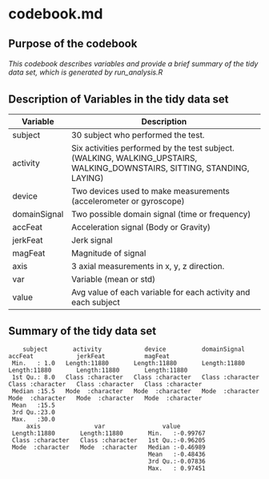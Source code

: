 # codebook.md
## Purpose of the codebook
###### This codebook describes variables and provide a brief summary of the tidy data set, which is generated by run_analysis.R

## Description of Variables in the tidy data set
Variable|Description
--------|-----------
subject| 30 subject who performed the test.
activity| Six activities performed by the test subject. (WALKING, WALKING_UPSTAIRS, WALKING_DOWNSTAIRS, SITTING, STANDING, LAYING)
device| Two devices used to make measurements (accelerometer or gyroscope)
domainSignal| Two possible domain signal (time or frequency)
accFeat| Acceleration signal (Body or Gravity)
jerkFeat| Jerk signal
magFeat| Magnitude of signal
axis| 3 axial measurements in x, y, z direction.
var| Variable (mean or std)
value| Avg value of each variable for each activity and each subject

## Summary of the tidy data set
```
    subject       activity            device          domainSignal         accFeat            jerkFeat           magFeat         
 Min.   : 1.0   Length:11880       Length:11880       Length:11880       Length:11880       Length:11880       Length:11880      
 1st Qu.: 8.0   Class :character   Class :character   Class :character   Class :character   Class :character   Class :character  
 Median :15.5   Mode  :character   Mode  :character   Mode  :character   Mode  :character   Mode  :character   Mode  :character  
 Mean   :15.5                                                                                                                    
 3rd Qu.:23.0                                                                                                                    
 Max.   :30.0                                                                                                                    
     axis               var                value         
 Length:11880       Length:11880       Min.   :-0.99767  
 Class :character   Class :character   1st Qu.:-0.96205  
 Mode  :character   Mode  :character   Median :-0.46989  
                                       Mean   :-0.48436  
                                       3rd Qu.:-0.07836  
                                       Max.   : 0.97451
```
